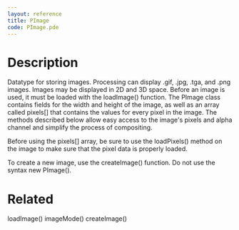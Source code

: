 ```yaml
---
layout: reference
title: PImage
code: PImage.pde
---
```


# Description

Datatype for storing images. Processing can display .gif, .jpg, .tga, and .png images. Images may be displayed in 2D and 3D space. Before an image is used, it must be loaded with the loadImage() function. The PImage class contains fields for the width and height of the image, as well as an array called pixels[] that contains the values for every pixel in the image. The methods described below allow easy access to the image's pixels and alpha channel and simplify the process of compositing.

Before using the pixels[] array, be sure to use the loadPixels() method on the image to make sure that the pixel data is properly loaded.

To create a new image, use the createImage() function. Do not use the syntax new PImage(). 

# Related

loadImage()
imageMode()
createImage()
